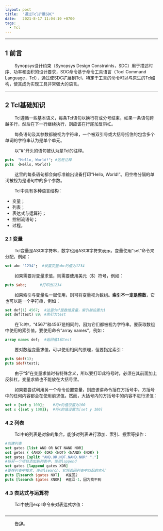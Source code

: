 ```yaml
---
layout: post
title:  "通过Tcl扩展SDC"
date:   2021-8-17 11:04:10 +0700
tags:
  - Tcl
---
```



----

## 1 前言

&#160; &#160; &#160; &#160; Synopsys设计约束（Synopsys Design Constraints，SDC）用于描述时序、功率和面积的设计要求，SDC命令基于命令工具语言（Tool Command Language，Tcl），通过使SDC扩展到Tcl，特定于工具的命令可以与原生的Tcl结构，使其成为实现工具非常强大的语言。


----


## 2 Tcl基础知识

&#160; &#160; &#160; &#160; Tcl遵循一些基本语义，每条Tcl语句以换行符或分号结束。如果一条语句跨越多行，然后在下一行继续执行，则应该在行尾加反斜杠。

&#160; &#160; &#160; &#160; 每条语句及其参数都被视为字符串，一个被双引号或大括号括住的包含多个单词的字符串认为是单个单元。

&#160; &#160; &#160; &#160; 以“#”开头的语句被认为是Tcl的注释。

```tcl
puts  "Hello, World!"; #这是注释
puts  {Hello, World!}
```

&#160; &#160; &#160; &#160; 这里的每条语句都会向标准输出设备打印“Hello, World!”。用空格分隔的单词被视为是语句中的多个参数。

&#160; &#160; &#160; &#160; Tcl中具有多种语言结构：
* 变量；
* 列表；
* 表达式与运算符；
* 控制流语句；
* 过程。

### 2.1 变量

&#160; &#160; &#160; &#160; Tcl变量是ASCII字符串，数字也用ASCII字符来表示。变量使用“set”命令来分配，例如：

```tcl
set abc "1234";  #设置变量abc的值为1234
```

&#160; &#160; &#160; &#160; 如果需要对变量求值，则需要使用美元（$）符号，例如：

```tcl
puts $abc;      #打印出1234
```

&#160; &#160; &#160; &#160; 如果索引与变量名一起使用，则可将变量视为数组。**索引不一定是整数**，它也可以是一个字符串，例如：

```tcl
set def(1) 4567;  #这里def是数组变量，索引被设置为1
set def(test) 89; #索引为test
```

&#160; &#160; &#160; &#160; 在Tcl中，“4567”和4567是相同的，因为它们都被视为字符串。要获取数组中使用的索引值，要使用命令“array names”，例如：
```tcl
array names def;  #返回值1和test
```

&#160; &#160; &#160; &#160; 要对数组变量求值，可以使用相同的原理，但要指定索引：
```tcl
puts $def(1);
puts $def(test);
```

&#160; &#160; &#160; &#160; 由于“$”在变量求值时有特殊含义，所以要打印此符号时，必须在其前面加上反斜杠。变量求值也不能放在大括号里。

&#160; &#160; &#160; &#160; 如果要尝试利用另一个命令设置变量，则应该讲命令括在方括号中。方括号中的任何内容都会在使用前求值。然而，大括号内的方括号中的内容不进行求值：
```tcl
set x [set y 100];    #将x的值设置为100
set x {[set y 100]};  #将x的值设置为[set y 100]
```

### 4.2 列表

&#160; &#160; &#160; &#160; Tcl中的列表是对象的集合。能够对列表进行添加、索引、搜索等操作：
```tcl
#创建列表
set gates [list AND OR NOT NAND NOR]
set getes { {AND} {OR} {NOT} {NAND} {NOR} }
set gates [split "AND.OR.NOT.NAND.NOR" "."]
#将另一个项目添加到列表中，使用lappend
set gates [lappend gates XOR]
#要在列表中搜索，使用lsearch，它将返回列表中匹配的索引
puts [lsearch $gates NOT]   #返回2
puts [lsearch $gates XNOR]  #返回-1，因为找不到
```

### 4.3 表达式与运算符

&#160; &#160; &#160; &#160; Tcl中使用expr命令来对表达式求值：
```tcl
```

----
&#160; &#160; &#160; &#160; 告辞。